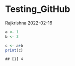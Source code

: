 Testing_GitHub
================
Rajkrishna
2022-02-16

``` r
a <- 1
b <- 3

c <- a+b
print(c)
```

    ## [1] 4
